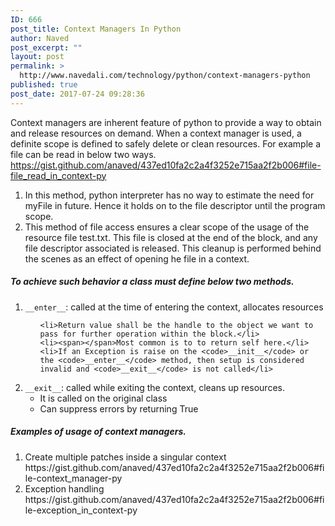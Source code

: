 ```yaml
---
ID: 666
post_title: Context Managers In Python
author: Naved
post_excerpt: ""
layout: post
permalink: >
  http://www.navedali.com/technology/python/context-managers-python
published: true
post_date: 2017-07-24 09:28:36
---
```

Context managers are inherent feature of python to provide a way to obtain and release resources on demand. When a context manager is used, a definite scope is defined to safely delete or clean resources. <span></span>For example a file can be read in below two ways.
https://gist.github.com/anaved/437ed10fa2c2a4f3252e715aa2f2b006#file-file_read_in_context-py
<ol>
 	<li>In this method, python interpreter has no way to estimate the need for myFile in future. Hence it holds on to the file descriptor until the program scope.</li>
 	<li>This method of file access ensures a clear scope of the usage of the resource file test.txt. This file is closed at the end of the block, and any file descriptor associated is released. This cleanup is performed behind the scenes as an effect of opening he file in a context.</li>
</ol>
<h5>To achieve such behavior a class must define below two methods.</h5>
<ol>
 	<li><code>__enter__</code>: called at the time of entering the context, allocates resources
<ul>


 	<li>Return value shall be the handle to the object we want to pass for further operation within the block.</li>
 	<li><span></span>Most common is to to return self here.</li>
 	<li>If an Exception is raise on the <code>__init__</code> or the <code>__enter__</code> method, then setup is considered invalid and <code>__exit__</code> is not called</li>
</ul>
</li>

</li>
 	<li><code>__exit__</code>: called while exiting the context, cleans up resources.
<ul>
 	<li>It is called on the original class</li>
 	<li>Can suppress errors by returning True</li>
</ul>
</li>
</ol>
<h5>Examples of usage of context managers.</h5>
<ol>
<li> Create multiple patches inside a singular context
https://gist.github.com/anaved/437ed10fa2c2a4f3252e715aa2f2b006#file-context_manager-py
</li>
<li> Exception handling
https://gist.github.com/anaved/437ed10fa2c2a4f3252e715aa2f2b006#file-exception_in_context-py
</li>

</ol>
